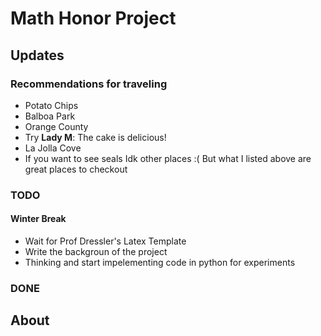 # Math Honor Project
## Updates

### Recommendations for traveling 

- Potato Chips
- Balboa Park
- Orange County
 - Try **Lady M**: The cake is delicious! 
- La Jolla Cove
 - If you want to see seals
Idk other places :( But what I listed above are great places to checkout

### TODO

#### Winter Break
- Wait for Prof Dressler's Latex Template
- Write the backgroun of the project
- Thinking and start impelementing code in python for experiments

### DONE

## About
